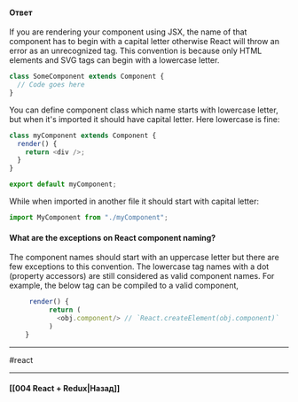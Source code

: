 #### Ответ

If you are rendering your component using JSX, the name of that component has to begin with a capital letter otherwise React will throw an error as an unrecognized tag. This convention is because only HTML elements and SVG tags can begin with a lowercase letter.

```js
class SomeComponent extends Component {
  // Code goes here
}
```

You can define component class which name starts with lowercase letter, but when it's imported it should have capital letter. Here lowercase is fine:

```js
class myComponent extends Component {
  render() {
    return <div />;
  }
}

export default myComponent;
```

While when imported in another file it should start with capital letter:

```js
import MyComponent from "./myComponent";
```

#### [](https://github.com/sudheerj/reactjs-interview-questions#what-are-the-exceptions-on-react-component-naming)What are the exceptions on React component naming?

The component names should start with an uppercase letter but there are few exceptions to this convention. The lowercase tag names with a dot (property accessors) are still considered as valid component names. For example, the below tag can be compiled to a valid component,

```js
     render() {
          return (
            <obj.component/> // `React.createElement(obj.component)`
          )
    }
```


____
#react

____

#### [[004 React + Redux|Назад]]